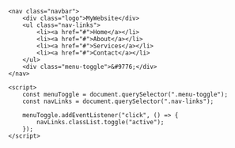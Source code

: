 <!DOCTYPE html>
<html lang="en">
<head>
    <meta charset="UTF-8">
    <meta name="viewport" content="width=device-width, initial-scale=1.0">
    <title>Responsive Navbar</title>
    <link rel="stylesheet" href="styles.css">
</head>
<body>

    <nav class="navbar">
        <div class="logo">MyWebsite</div>
        <ul class="nav-links">
            <li><a href="#">Home</a></li>
            <li><a href="#">About</a></li>
            <li><a href="#">Services</a></li>
            <li><a href="#">Contact</a></li>
        </ul>
        <div class="menu-toggle">&#9776;</div>
    </nav>

    <script>
        const menuToggle = document.querySelector(".menu-toggle");
        const navLinks = document.querySelector(".nav-links");

        menuToggle.addEventListener("click", () => {
            navLinks.classList.toggle("active");
        });
    </script>

</body>
</html>
